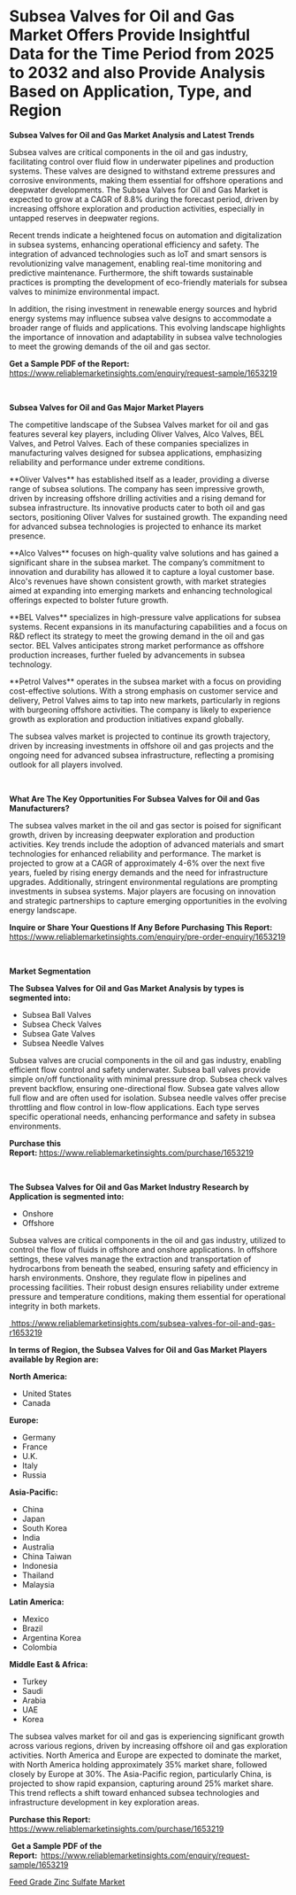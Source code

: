 <p><h1>Subsea Valves for Oil and Gas Market Offers Provide Insightful Data for the Time Period from 2025 to 2032 and also Provide Analysis Based on Application, Type, and Region</h1></p><p><strong>Subsea Valves for Oil and Gas Market Analysis and Latest Trends</strong></p>
<p><p>Subsea valves are critical components in the oil and gas industry, facilitating control over fluid flow in underwater pipelines and production systems. These valves are designed to withstand extreme pressures and corrosive environments, making them essential for offshore operations and deepwater developments. The Subsea Valves for Oil and Gas Market is expected to grow at a CAGR of 8.8% during the forecast period, driven by increasing offshore exploration and production activities, especially in untapped reserves in deepwater regions.</p><p>Recent trends indicate a heightened focus on automation and digitalization in subsea systems, enhancing operational efficiency and safety. The integration of advanced technologies such as IoT and smart sensors is revolutionizing valve management, enabling real-time monitoring and predictive maintenance. Furthermore, the shift towards sustainable practices is prompting the development of eco-friendly materials for subsea valves to minimize environmental impact.</p><p>In addition, the rising investment in renewable energy sources and hybrid energy systems may influence subsea valve designs to accommodate a broader range of fluids and applications. This evolving landscape highlights the importance of innovation and adaptability in subsea valve technologies to meet the growing demands of the oil and gas sector.</p></p>
<p><strong>Get a Sample PDF of the Report:&nbsp;</strong> <a href="https://www.reliablemarketinsights.com/enquiry/request-sample/1653219?utm_campaign=3015&utm_medium=2&utm_source=Github&utm_content=ia&utm_term=08032025&utm_id=subsea-valves-for-oil-and-gas">https://www.reliablemarketinsights.com/enquiry/request-sample/1653219</a></p>
<p>&nbsp;</p>
<p><strong>Subsea Valves for Oil and Gas Major Market Players</strong></p>
<p><p>The competitive landscape of the Subsea Valves market for oil and gas features several key players, including Oliver Valves, Alco Valves, BEL Valves, and Petrol Valves. Each of these companies specializes in manufacturing valves designed for subsea applications, emphasizing reliability and performance under extreme conditions.</p><p>**Oliver Valves** has established itself as a leader, providing a diverse range of subsea solutions. The company has seen impressive growth, driven by increasing offshore drilling activities and a rising demand for subsea infrastructure. Its innovative products cater to both oil and gas sectors, positioning Oliver Valves for sustained growth. The expanding need for advanced subsea technologies is projected to enhance its market presence.</p><p>**Alco Valves** focuses on high-quality valve solutions and has gained a significant share in the subsea market. The company’s commitment to innovation and durability has allowed it to capture a loyal customer base. Alco's revenues have shown consistent growth, with market strategies aimed at expanding into emerging markets and enhancing technological offerings expected to bolster future growth.</p><p>**BEL Valves** specializes in high-pressure valve applications for subsea systems. Recent expansions in its manufacturing capabilities and a focus on R&D reflect its strategy to meet the growing demand in the oil and gas sector. BEL Valves anticipates strong market performance as offshore production increases, further fueled by advancements in subsea technology.</p><p>**Petrol Valves** operates in the subsea market with a focus on providing cost-effective solutions. With a strong emphasis on customer service and delivery, Petrol Valves aims to tap into new markets, particularly in regions with burgeoning offshore activities. The company is likely to experience growth as exploration and production initiatives expand globally.</p><p>The subsea valves market is projected to continue its growth trajectory, driven by increasing investments in offshore oil and gas projects and the ongoing need for advanced subsea infrastructure, reflecting a promising outlook for all players involved.</p></p>
<p>&nbsp;</p>
<p><strong>What Are The Key Opportunities For Subsea Valves for Oil and Gas Manufacturers?</strong></p>
<p><p>The subsea valves market in the oil and gas sector is poised for significant growth, driven by increasing deepwater exploration and production activities. Key trends include the adoption of advanced materials and smart technologies for enhanced reliability and performance. The market is projected to grow at a CAGR of approximately 4-6% over the next five years, fueled by rising energy demands and the need for infrastructure upgrades. Additionally, stringent environmental regulations are prompting investments in subsea systems. Major players are focusing on innovation and strategic partnerships to capture emerging opportunities in the evolving energy landscape.</p></p>
<p><strong>Inquire or Share Your Questions If Any Before Purchasing This Report:</strong> <a href="https://www.reliablemarketinsights.com/enquiry/pre-order-enquiry/1653219?utm_campaign=3015&utm_medium=2&utm_source=Github&utm_content=ia&utm_term=08032025&utm_id=subsea-valves-for-oil-and-gas">https://www.reliablemarketinsights.com/enquiry/pre-order-enquiry/1653219</a></p>
<p>&nbsp;</p>
<p><strong>Market Segmentation</strong></p>
<p><strong>The Subsea Valves for Oil and Gas Market Analysis by types is segmented into:</strong></p>
<p><ul><li>Subsea Ball Valves</li><li>Subsea Check Valves</li><li>Subsea Gate Valves</li><li>Subsea Needle Valves</li></ul></p>
<p><p>Subsea valves are crucial components in the oil and gas industry, enabling efficient flow control and safety underwater. Subsea ball valves provide simple on/off functionality with minimal pressure drop. Subsea check valves prevent backflow, ensuring one-directional flow. Subsea gate valves allow full flow and are often used for isolation. Subsea needle valves offer precise throttling and flow control in low-flow applications. Each type serves specific operational needs, enhancing performance and safety in subsea environments.</p></p>
<p><strong>Purchase this Report:&nbsp;</strong><a href="https://www.reliablemarketinsights.com/purchase/1653219?utm_campaign=3015&utm_medium=2&utm_source=Github&utm_content=ia&utm_term=08032025&utm_id=subsea-valves-for-oil-and-gas">https://www.reliablemarketinsights.com/purchase/1653219</a></p>
<p>&nbsp;</p>
<p><strong>The Subsea Valves for Oil and Gas Market Industry Research by Application is segmented into:</strong></p>
<p><ul><li>Onshore</li><li>Offshore</li></ul></p>
<p><p>Subsea valves are critical components in the oil and gas industry, utilized to control the flow of fluids in offshore and onshore applications. In offshore settings, these valves manage the extraction and transportation of hydrocarbons from beneath the seabed, ensuring safety and efficiency in harsh environments. Onshore, they regulate flow in pipelines and processing facilities. Their robust design ensures reliability under extreme pressure and temperature conditions, making them essential for operational integrity in both markets.</p></p>
<p><a href="https://www.reliablemarketinsights.com/subsea-valves-for-oil-and-gas-r1653219?utm_campaign=3015&utm_medium=2&utm_source=Github&utm_content=ia&utm_term=08032025&utm_id=subsea-valves-for-oil-and-gas">&nbsp;https://www.reliablemarketinsights.com/subsea-valves-for-oil-and-gas-r1653219</a></p>
<p><strong>In terms of Region, the Subsea Valves for Oil and Gas Market Players available by Region are:</strong></p>
<p>
    <p> <strong> North America: </strong>
        <ul>
            <li>United States</li>
            <li>Canada</li>
        </ul>
        </p> 
    <p> <strong> Europe: </strong>
        <ul>
            <li>Germany</li>
            <li>France</li>
            <li>U.K.</li>
            <li>Italy</li>
            <li>Russia</li>
        </ul>
        </p> 
    <p> <strong> Asia-Pacific: </strong>
        <ul>
            <li>China</li>
            <li>Japan</li>
            <li>South Korea</li>
            <li>India</li>
            <li>Australia</li>
            <li>China Taiwan</li>
            <li>Indonesia</li>
            <li>Thailand</li>
            <li>Malaysia</li>
        </ul>
        </p> 
    <p> <strong> Latin America: </strong>
        <ul>
            <li>Mexico</li>
            <li>Brazil</li>
            <li>Argentina Korea</li>
            <li>Colombia</li>
        </ul>
        </p> 
    <p> <strong> Middle East & Africa: </strong>
        <ul>
            <li>Turkey</li>
            <li>Saudi</li>
            <li>Arabia</li>
            <li>UAE</li>
            <li>Korea</li>
        </ul>
    </p>
    </p>
<p><p>The subsea valves market for oil and gas is experiencing significant growth across various regions, driven by increasing offshore oil and gas exploration activities. North America and Europe are expected to dominate the market, with North America holding approximately 35% market share, followed closely by Europe at 30%. The Asia-Pacific region, particularly China, is projected to show rapid expansion, capturing around 25% market share. This trend reflects a shift toward enhanced subsea technologies and infrastructure development in key exploration areas.</p></p>
<p><strong>Purchase this Report: </strong><a href="https://www.reliablemarketinsights.com/purchase/1653219?utm_campaign=3015&utm_medium=2&utm_source=Github&utm_content=ia&utm_term=08032025&utm_id=subsea-valves-for-oil-and-gas">https://www.reliablemarketinsights.com/purchase/1653219</a></p>
<p>&nbsp;<strong>Get a Sample PDF of the Report:&nbsp;&nbsp;</strong><a href="https://www.reliablemarketinsights.com/enquiry/request-sample/1653219?utm_campaign=3015&utm_medium=2&utm_source=Github&utm_content=ia&utm_term=08032025&utm_id=subsea-valves-for-oil-and-gas">https://www.reliablemarketinsights.com/enquiry/request-sample/1653219</a></p>
<p><strong></strong></p>
<p><p><a href="https://github.com/jenithschijf/Market-Research-Report-List-1/blob/main/feed-grade-zinc-sulfate-market.md?utm_campaign=3015&utm_medium=2&utm_source=Github&utm_content=ia&utm_term=08032025&utm_id=subsea-valves-for-oil-and-gas">Feed Grade Zinc Sulfate Market</a></p></p>